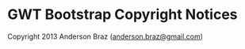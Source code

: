 GWT Bootstrap Copyright Notices 
==========================

Copyright 2013 Anderson Braz (anderson.braz@gmail.com)

